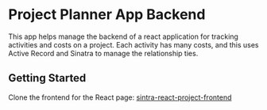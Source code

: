 # Project Planner App Backend

This app helps manage the backend of a react application for tracking activities and costs on a project. Each activity has many costs, and this uses Active Record and Sinatra to manage the relationship ties. 


## Getting Started

Clone the frontend for the React page: 
[sintra-react-project-frontend](https://github.com/bperez3237/phase-3-sinatra-react-project-frontend)